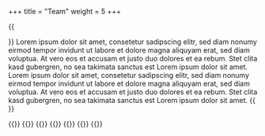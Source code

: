 +++
title = "Team"
weight = 5
+++

{{<section title="The Team">}}
Lorem ipsum dolor sit amet, consetetur sadipscing elitr, sed diam nonumy eirmod tempor invidunt ut labore et dolore magna aliquyam erat, sed diam voluptua. At vero eos et accusam et justo duo dolores et ea rebum. Stet clita kasd gubergren, no sea takimata sanctus est Lorem ipsum dolor sit amet. Lorem ipsum dolor sit amet, consetetur sadipscing elitr, sed diam nonumy eirmod tempor invidunt ut labore et dolore magna aliquyam erat, sed diam voluptua. At vero eos et accusam et justo duo dolores et ea rebum. Stet clita kasd gubergren, no sea takimata sanctus est Lorem ipsum dolor sit amet.
{{</section >}}

{{<gallery>}}
{{<team-member image="dominic_engel.jpg" name="Joerdis Liermann">}}
{{<team-member image="dominic_engel.jpg" name="Ralf Strecker">}}
{{<team-member image="dominic_engel.jpg" name="Till Falkenberg">}}
{{<team-member image="dominic_engel.jpg" name="Tony Dat Nguyen Tien">}}
{{<team-member image="dominic_engel.jpg" name="Dominic Engel">}}
{{</gallery>}}